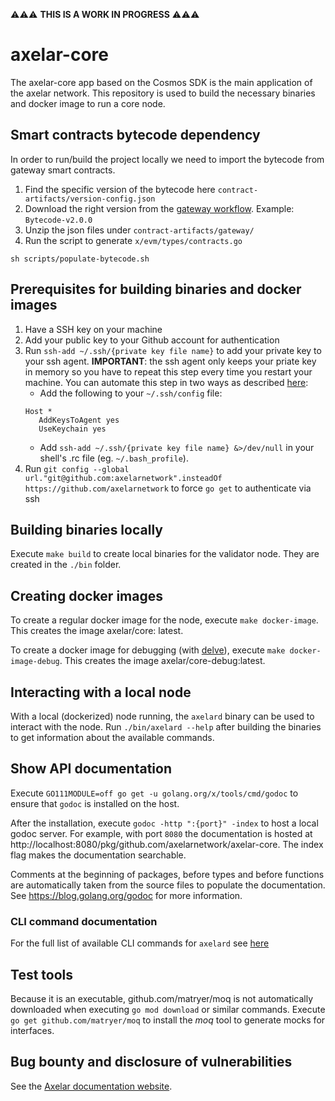 ⚠️⚠️⚠️ **THIS IS A WORK IN PROGRESS** ⚠️⚠️⚠️

# axelar-core

The axelar-core app based on the Cosmos SDK is the main application of the axelar network. This repository is used to
build the necessary binaries and docker image to run a core node.

## Smart contracts bytecode dependency

In order to run/build the project locally we need to import the bytecode from gateway smart contracts.
1. Find the specific version of the bytecode here `contract-artifacts/version-config.json`
2. Download the right version from the [gateway workflow](https://github.com/axelarnetwork/solidity-cgp-gateway/actions/workflows/publish-bytecode.yaml).
Example: `Bytecode-v2.0.0`
3. Unzip the json files under `contract-artifacts/gateway/`
4. Run the script to generate `x/evm/types/contracts.go`
```shell
sh scripts/populate-bytecode.sh
```

## Prerequisites for building binaries and docker images

1. Have a SSH key on your machine
2. Add your public key to your Github account for authentication
3. Run `ssh-add ~/.ssh/{private key file name}` to add your private key to your ssh agent. **IMPORTANT**: the ssh agent
   only keeps your priate key in memory so you have to repeat this step every time you restart your machine. You can
   automate this step in two ways as
   described [here](https://apple.stackexchange.com/questions/254468/macos-sierra-doesn-t-seem-to-remember-ssh-keys-between-reboots/264974#264974):
    * Add the following to your `~/.ssh/config` file:
    ```
    Host *
       AddKeysToAgent yes
       UseKeychain yes     
    ```
    * Add `ssh-add ~/.ssh/{private key file name} &>/dev/null` in your shell's .rc file (eg. `~/.bash_profile`).
4. Run `git config --global url."git@github.com:axelarnetwork".insteadOf https://github.com/axelarnetwork` to
   force `go get` to authenticate via ssh

## Building binaries locally

Execute `make build` to create local binaries for the validator node. They are created in the `./bin` folder.

## Creating docker images

To create a regular docker image for the node, execute `make docker-image`. This creates the image axelar/core:
latest.

To create a docker image for debugging (with [delve](https://github.com/go-delve/delve)),
execute `make docker-image-debug`. This creates the image axelar/core-debug:latest.

## Interacting with a local node

With a local (dockerized) node running, the `axelard` binary can be used to interact with the node.
Run `./bin/axelard --help` after building the binaries to get information about the available commands.

## Show API documentation

Execute `GO111MODULE=off go get -u golang.org/x/tools/cmd/godoc` to ensure that `godoc` is installed on the host.

After the installation, execute `godoc -http ":{port}" -index` to host a local godoc server. For example, with
port `8080` the documentation is hosted at
http://localhost:8080/pkg/github.com/axelarnetwork/axelar-core. The index flag makes the documentation searchable.

Comments at the beginning of packages, before types and before functions are automatically taken from the source files
to populate the documentation. See https://blog.golang.org/godoc for more information.

### CLI command documentation

For the full list of available CLI commands for `axelard` see [here](docs/cli/toc.md)

## Test tools

Because it is an executable, github.com/matryer/moq is not automatically downloaded when executing ``go mod download``
or similar commands. Execute ``go get github.com/matryer/moq`` to install the _moq_ tool to generate mocks for
interfaces.

## Bug bounty and disclosure of vulnerabilities

See the [Axelar documentation website](https://docs.axelar.dev/#/bug-bounty).
